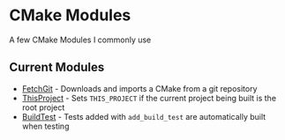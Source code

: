 # CMake Modules

A few CMake Modules I commonly use

## Current Modules
* [FetchGit](FetchGit.cmake) - Downloads and imports a CMake from a git repository
* [ThisProject](ThisProject.cmake) - Sets `THIS_PROJECT` if the current project being built is the root project
* [BuildTest](BuildTest.cmake) - Tests added with `add_build_test` are automatically built when testing

